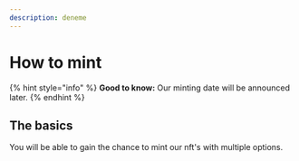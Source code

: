 ```yaml
---
description: deneme
---
```


# How to mint



{% hint style="info" %}
**Good to know:** Our minting date will be announced later.
{% endhint %}

## The basics

You will be able to gain the chance to mint our nft's with multiple options.
